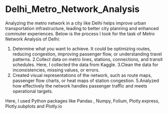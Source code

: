 # Delhi_Metro_Network_Analysis

Analyzing the metro network in a city like Delhi helps improve urban transportation infrastructure, leading to better city planning and enhanced commuter experiences. 
Below is the process I took for the task of Metro Network Analysis of Delhi:

1. Determine what you want to achieve. It could be optimizing routes, reducing congestion, improving passenger flow, or understanding travel patterns.
2.Collect data on metro lines, stations, connections, and transit schedules. Here, I collected the data from Kaggle.
3.Clean the data for inconsistencies, missing values, or errors.
4. Created visual representations of the network, such as route maps, passenger flow charts, or heat maps of station congestion.
5.Analyzed how effectively the network handles passenger traffic and meets operational targets.

Here, I used Python packages like Pandas , Numpy, Folium, Plotly.express, Plotly.subplots and Plotly.io

